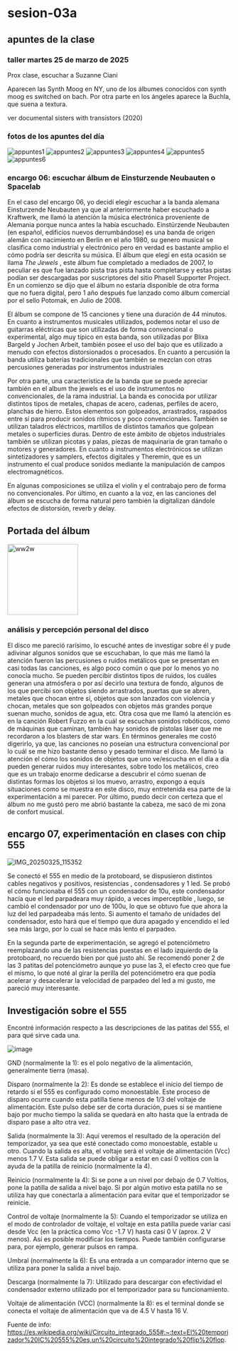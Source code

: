 # sesion-03a
## apuntes de la clase
### taller martes 25 de marzo de 2025

Prox clase, escuchar a Suzanne Ciani

Aparecen las Synth Moog en NY, uno de los álbumes conocidos con synth moog es switched on bach.
Por otra parte en los ángeles aparece la Buchla, que suena a textura.

ver documental sisters with transistors (2020) 

### fotos de los apuntes del día

![appuntes1](https://github.com/user-attachments/assets/5c1cecae-801b-4358-82cf-5560b1bb03aa)
![appuntes2](https://github.com/user-attachments/assets/7530ffc5-d914-4d7b-ab73-819728ef84de)
![appuntes3](https://github.com/user-attachments/assets/26e5b7cd-caa5-4616-91ea-2a55c1d403aa)
![appuntes4](https://github.com/user-attachments/assets/7c9c4b00-55ef-4909-9d43-f1d3919c78e8)
![appuntes5](https://github.com/user-attachments/assets/36b892e2-a542-4499-b780-a313fc510b13)
![appuntes6](https://github.com/user-attachments/assets/9f336ae8-cd49-4f6d-85c8-e3b14ced71b8)


### encargo 06: escuchar álbum de Einsturzende Neubauten o Spacelab

En el caso del encargo 06, yo decidí elegir escuchar a la banda alemana Einsturzende Neubauten ya que al anteriormente haber escuchado a Kraftwerk, me llamó la atención la música electrónica proveniente de Alemania porque nunca antes la había escuchado. Einstürzende Neubauten (en español, edificios nuevos derrumbándose) es una banda de origen alemán con nacimiento en Berlín en el año 1980, su genero musical se clasifica como industrial y electrónico pero en verdad es bastante amplio el cómo podría ser descrita su música. El álbum que elegí en esta ocasión se llama _The Jewels_ , este álbum fue completado a mediados de 2007, lo peculiar es que fue lanzado pista tras pista hasta completarse y estas pistas podían ser descargadas por suscriptores del sitio Phasell Supporter Project. En un comienzo se dijo que el álbum no estaría disponible de otra forma que no fuera digital, pero 1 año después fue lanzado como álbum comercial por el sello Potomak, en Julio de 2008.

El álbum se compone de 15 canciones y tiene una duración de 44 minutos. En cuanto a instrumentos musicales utilizados, podemos notar el uso de guitarras eléctricas que son utilizadas de forma convencional o experimental, algo muy típico en esta banda, son utilizadas por Blixa Bargeld y Jochen Arbeit, también posee el uso del bajo que es utilizado a menudo con efectos distorsionados o procesados. En cuanto a percusión la banda utiliza baterías tradicionales que también se mezclan con otras percusiones generadas por instrumentos industriales

Por otra parte, una característica de la banda que se puede apreciar también en el album the jewels es el uso de instrumentos no convencionales, de la rama industrial. La banda es conocida por utilizar distintos tipos de metales, chapas de acero, cadenas, perfiles de acero, planchas de hierro. Estos elementos son golpeados, arrastrados, raspados entre sí para producir sonidos rítmicos y poco convencionales. También se utilizan taladros eléctricos, martillos de distintos tamaños que golpean metales o superficies duras. Dentro de este ámbito de objetos industriales también se utilizan picotas y palas, piezas de maquinaria de gran tamaño o motores y generadores. En cuanto a instrumentos electrónicos se utilizan sintetizadores y samplers, efectos digitales y Theremin, que es un instrumento el cual produce sonidos mediante la manipulación de campos electromagnéticos.

En algunas composiciones se utiliza el violín y el contrabajo pero de forma no convencionales. Por último, en cuanto a la voz, en las canciones del álbum se escucha de forma natural pero también la digitalizan dándole efectos de distorsión, reverb y delay.

## Portada del álbum

<img width="159" alt="ww2w" src="https://github.com/user-attachments/assets/a9ec0742-9dd7-42f8-b7f0-dbc114d43b0d" />


###  análisis y percepción personal del disco

El disco me pareció rarísimo, lo escuché antes de investigar sobre él y pude adivinar algunos sonidos que se escuchaban, lo que más me llamó la atención fueron las percusiones o ruidos metálicos que se presentan en casi todas las canciones, es algo poco común o que por lo menos yo no conocía mucho. Se pueden percibir distintos tipos de ruidos, los cuáles generan una atmósfera o por así decirlo una textura de fondo, algunos de los que percibí son objetos siendo arrastrados, puertas que se abren, metales que chocan entre sí, objetos que son lanzados con violencia y chocan, metales que son golpeados con objetos más grandes porque suenan mucho, sonidos de agua, etc. Otra cosa que me llamó la atención es en la canción Robert Fuzzo en la cuál se escuchan sonidos robóticos, como de máquinas que caminan, también hay sonidos de pistolas láser que me recordaron a los blasters de star wars. En términos generales me costó digerirlo, ya que, las canciones no poseían una estructura convencional por lo cuál se me hizo bastante denso y pesado terminar el disco. Me llamó la atención el cómo los sonidos de objetos que uno ve/escucha en el día a día pueden generar ruidos muy interesantes, sobre todo los metálicos, creo que es un trabajo enorme dedicarse a descubrir el cómo suenan de distintas formas los objetos si los muevo, arrastro, expongo a equis situaciones como se muestra en este disco, muy entretenida esa parte de la experimentación a mi parecer. Por último, puedo decir con certeza que el álbum no me gustó pero me abrió bastante la cabeza, me sacó de mi zona de confort musical.

## encargo 07, experimentación en clases con chip 555

![IMG_20250325_115352](https://github.com/user-attachments/assets/181a95b5-ed56-4a2f-bc66-69bdf26ba389)

Se conectó el 555 en medio de la protoboard, se dispusieron distintos cables negativos y positivos, resistencias , condensadores y 1 led. Se probó el cómo funcionaba el 555 con un condensador de 10u, este condensador hacía que el led parpadeara muy rápido, a veces imperceptible , luego, se cambió el condensador por uno de 100u, lo que se obtuvo fue que ahora la luz del led parpadeaba más lento. Si aumento el tamaño de unidades del condensador, esto hará que el tiempo que dura apagado y encendido el led sea más largo, por lo cual se hace más lento el parpadeo.

En la segunda parte de experimentación, se agregó el potenciómetro reemplazando una de las resistencias puestas en el lado izquierdo de la protoboard, no recuerdo bien por qué justo ahí. Se recomendó poner 2 de las 3 patitas del potenciómetro aunque yo puse las 3, el efecto creo que fue el mismo, lo que noté al girar la perilla del potenciómetro era que podía acelerar y desacelerar la velocidad de parpadeo del led a mi gusto, me pareció muy interesante.

## Investigación sobre el 555

Encontré información respecto a las descripciones de las patitas del 555, el para qué sirve cada una.

![image](https://github.com/user-attachments/assets/0d1cca02-692f-47db-9c57-5e0c4185cee5)

GND (normalmente la 1): es el polo negativo de la alimentación, generalmente tierra (masa).

Disparo (normalmente la 2): Es donde se establece el inicio del tiempo de retardo si el 555 es configurado como monoestable. Este proceso de disparo ocurre cuando esta patilla tiene menos de 1/3 del voltaje de alimentación. Este pulso debe ser de corta duración, pues si se mantiene bajo por mucho tiempo la salida se quedará en alto hasta que la entrada de disparo pase a alto otra vez.

Salida (normalmente la 3): Aquí veremos el resultado de la operación del temporizador, ya sea que esté conectado como monoestable, estable u otro. Cuando la salida es alta, el voltaje será el voltaje de alimentación (Vcc) menos 1.7 V. Esta salida se puede obligar a estar en casi 0 voltios con la ayuda de la patilla de reinicio (normalmente la 4).

Reinicio (normalmente la 4): Si se pone a un nivel por debajo de 0.7 Voltios, pone la patilla de salida a nivel bajo. Si por algún motivo esta patilla no se utiliza hay que conectarla a alimentación para evitar que el temporizador se reinicie.

Control de voltaje (normalmente la 5): Cuando el temporizador se utiliza en el modo de controlador de voltaje, el voltaje en esta patilla puede variar casi desde Vcc (en la práctica como Vcc -1.7 V) hasta casi 0 V (aprox. 2 V menos). Así es posible modificar los tiempos. Puede también configurarse para, por ejemplo, generar pulsos en rampa.

Umbral (normalmente la 6): Es una entrada a un comparador interno que se utiliza para poner la salida a nivel bajo.

Descarga (normalmente la 7): Utilizado para descargar con efectividad el condensador externo utilizado por el temporizador para su funcionamiento.

Voltaje de alimentación (VCC) (normalmente la 8): es el terminal donde se conecta el voltaje de alimentación que va de 4.5 V hasta 16 V.

Fuente de info: https://es.wikipedia.org/wiki/Circuito_integrado_555#:~:text=El%20temporizador%20IC%20555%20es,un%20circuito%20integrado%20flip%20flop.










